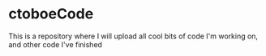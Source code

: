 # ctoboeCode

This is a repository where I will upload all cool bits of code I'm working on, and other code I've finished
